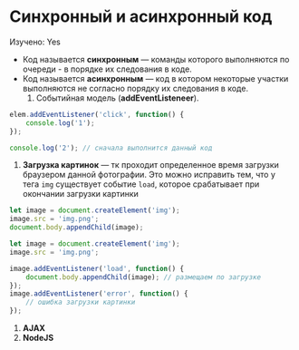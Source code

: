 # Синхронный и асинхронный код

Изучено: Yes

- Код называется **синхронным** — команды которого выполняются по очереди - в порядке их следования в коде.
- Код называется **асинхронным** — код в котором некоторые участки выполняются не согласно порядку их следования в коде.
    1. Событийная модель (**addEventListeneer**). 

```jsx
elem.addEventListener('click', function() {
	console.log('1');
});

console.log('2'); // сначала выполнится данный код
```

1. **Загрузка картинок** — тк проходит определенное время загрузки браузером данной фотографии. Это можно исправить тем, что у тега `img` существует событие `load`, которое срабатывает при окончании загрузки картинки 

```jsx
let image = document.createElement('img');
image.src = 'img.png';
document.body.appendChild(image);

let image = document.createElement('img');
image.src = 'img.png';

image.addEventListener('load', function() {
	document.body.appendChild(image); // размещаем по загрузке
});
image.addEventListener('error', function() {
	// ошибка загрузки картинки
});
```

1. **AJAX**
2. **NodeJS**